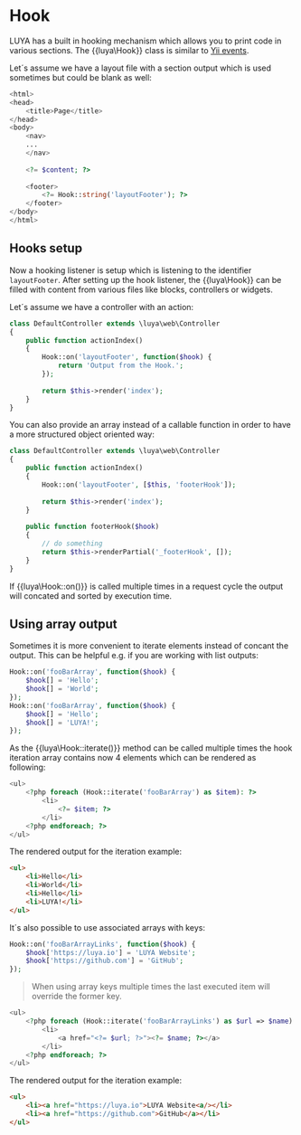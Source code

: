 # Hook

LUYA has a built in hooking mechanism which allows you to print code in various sections. The {{luya\Hook}} class is similar to [Yii events](http://www.yiiframework.com/doc-2.0/guide-concept-events.html).

Let´s assume we have a layout file with a section output which is used sometimes but could be blank as well:

```php
<html>
<head>
    <title>Page</title>
</head>
<body>
    <nav>
    ...
    </nav>
    
    <?= $content; ?>
    
    <footer>
        <?= Hook::string('layoutFooter'); ?>
    </footer>
</body>
</html>
```

## Hooks setup

Now a hooking listener is setup which is listening to the identifier `layoutFooter`. After setting up the hook listener, the {{luya\Hook}} can be filled with content from various files like blocks, controllers or widgets.

Let´s assume we have a controller with an action:

```php
class DefaultController extends \luya\web\Controller
{
    public function actionIndex()
    {
        Hook::on('layoutFooter', function($hook) {
            return 'Output from the Hook.';
        });
    
        return $this->render('index');
    } 
}
```

You can also provide an array instead of a callable function in order to have a more structured object oriented way:

```php
class DefaultController extends \luya\web\Controller
{
    public function actionIndex()
    {
        Hook::on('layoutFooter', [$this, 'footerHook']);
    
        return $this->render('index');
    } 
    
    public function footerHook($hook)
    {
        // do something
        return $this->renderPartial('_footerHook', []);
    }
}
```

If {{luya\Hook::on()}} is called multiple times in a request cycle the output will concated and sorted by execution time.

## Using array output

Sometimes it is more convenient to iterate elements instead of concant the output. This can be helpful e.g. if you are working with list outputs:

```php
Hook::on('fooBarArray', function($hook) {
    $hook[] = 'Hello';
    $hook[] = 'World';
});
Hook::on('fooBarArray', function($hook) {
    $hook[] = 'Hello';
    $hook[] = 'LUYA!';
});
```

As the {{luya\Hook::iterate()}} method can be called multiple times the hook iteration array contains now 4 elements which can be rendered as following:

```php
<ul>
    <?php foreach (Hook::iterate('fooBarArray') as $item): ?>
        <li>
            <?= $item; ?>
        </li>
    <?php endforeach; ?>
</ul>
```

The rendered output for the iteration example:

```html
<ul>
    <li>Hello</li>
    <li>World</li>
    <li>Hello</li>
    <li>LUYA!</li>
</ul>
```

It´s also possible to use associated arrays with keys:

```php
Hook::on('fooBarArrayLinks', function($hook) {
    $hook['https://luya.io'] = 'LUYA Website';
    $hook['https://github.com'] = 'GitHub';
});
```

> When using array keys multiple times the last executed item will override the former key.

```php
<ul>
    <?php foreach (Hook::iterate('fooBarArrayLinks') as $url => $name): ?>
        <li>
            <a href="<?= $url; ?>"><?= $name; ?></a>
        </li>
    <?php endforeach; ?>
</ul>
```

The rendered output for the iteration example:

```html
<ul>
    <li><a href="https://luya.io">LUYA Website<a/></li>
    <li><a href="https://github.com">GitHub</a></li>
</ul>
```
